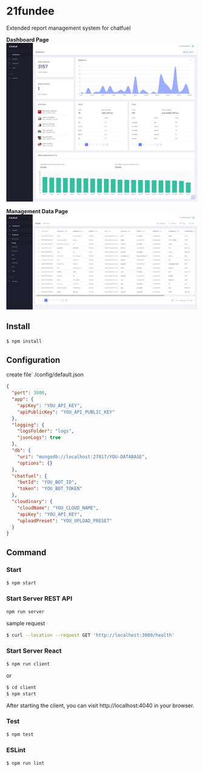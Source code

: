 # 21fundee
Extended report management system for chatfuel

**Dashboard Page**
![Image of Yaktocat](.github/dashboard.jpg)


**Management Data Page**
![Image of Yaktocat](.github/browserdata.jpg)

## Install 

```bash
$ npm install
```

## Configuration
create file` /config/default.json
```json
{
  "port": 3000,
  "app": {
    "apiKey": "YOU_API_KEY",
    "apiPublicKey": "YOU_API_PUBLIC_KEY"
  },
  "logging": {
    "logsFolder": "logs",
    "jsonLogs": true
  },
  "db": {
    "uri": "mongodb://localhost:27017/YOU-DATABASE",
    "options": {}
  },
  "chatfuel": {
    "botId": "YOU_BOT_ID",
    "token": "YOU_BOT_TOKEN"
  },
  "cloudinary": {
    "cloudName": "YOU_CLOUD_NAME",
    "apiKey": "YOU_API_KEY",
    "uploadPreset": "YOU_UPLOAD_PRESET"
  }
}
```

## Command

### Start

```bash
$ npm start
```

### Start Server REST API

```bash
npm run server
```

sample request
```bash
$ curl --location --request GET 'http://localhost:3000/health'
```

### Start Server React

```bash
$ npm run client
```
or
```bash
$ cd client
$ npm start
```

After starting the client, you can visit http://localhost:4040 in your browser.

### Test

```bash
$ npm test
```

### ESLint

```bash
$ npm run lint
```